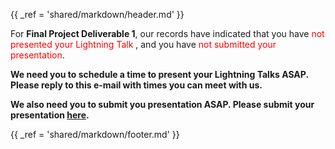 {{ _ref = 'shared/markdown/header.md' }}

For **Final Project Deliverable 1**, our records have indicated that you have <span style="color: red"> not presented your Lightning Talk </span>, and you have <span style="color: red"> not submitted your presentation</span>.

**We need you to schedule a time to present your Lightning Talks ASAP. Please reply to this e-mail with times you can meet with us.**

**We also need you to submit you presentation ASAP. Please submit your presentation [here](https://www.dropbox.com/request/PA5BV5Neqj9Ctiy0WEFX).**

{{ _ref = 'shared/markdown/footer.md' }}
